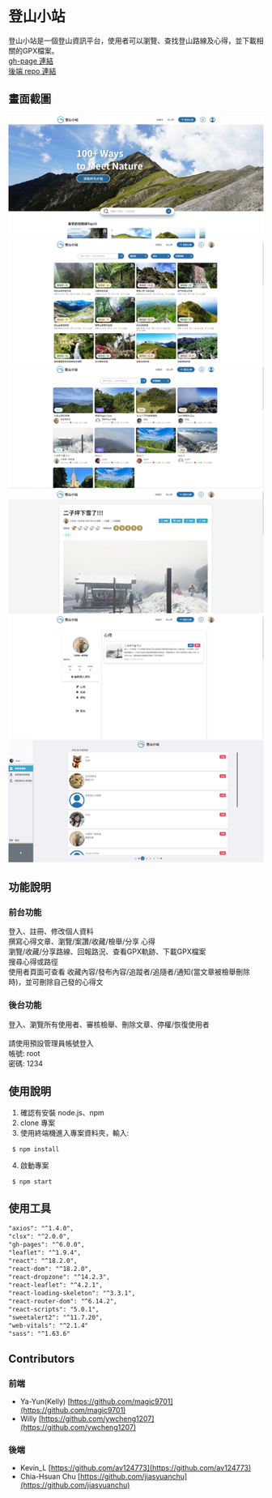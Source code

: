 # 登山小站

登山小站是一個登山資訊平台，使用者可以瀏覽、查找登山路線及心得，並下載相關的GPX檔案。<br>
[gh-page 連結](https://magic9701.github.io/into-mountain/) <br>
[後端 repo 連結](https://github.com/jiasyuanchu/Trail-Finder) <br>

## 畫面截圖

![](./public/screenShot-001.jpg)
![](./public/screenShot-002.jpg)
![](./public/screenShot-003.jpg)
![](./public/screenShot-004.jpg)
![](./public/screenShot-005.jpg)
![](./public/screenShot-006.jpg)

## 功能說明

### 前台功能

登入、註冊、修改個人資料 <br>
撰寫心得文章、瀏覽/案讚/收藏/檢舉/分享 心得 <br>
瀏覽/收藏/分享路線、回報路況、查看GPX軌跡、下載GPX檔案 <br>
搜尋心得或路徑 <br>
使用者頁面可查看 收藏內容/發布內容/追蹤者/追隨者/通知(當文章被檢舉刪除時)，並可刪除自己發的心得文 <br>

### 後台功能

登入、瀏覽所有使用者、審核檢舉、刪除文章、停權/恢復使用者 <br>
<br>
請使用預設管理員帳號登入 <br>
帳號: root <br>
密碼: 1234 <br>

## 使用說明

1. 確認有安裝 node.js、npm
2. clone 專案
3. 使用終端機進入專案資料夾，輸入:

```
 $ npm install
```

4. 啟動專案

```
 $ npm start
```

## 使用工具

    "axios": "^1.4.0",
    "clsx": "^2.0.0",
    "gh-pages": "^6.0.0",
    "leaflet": "^1.9.4",
    "react": "^18.2.0",
    "react-dom": "^18.2.0",
    "react-dropzone": "^14.2.3",
    "react-leaflet": "^4.2.1",
    "react-loading-skeleton": "^3.3.1",
    "react-router-dom": "^6.14.2",
    "react-scripts": "5.0.1",
    "sweetalert2": "^11.7.20",
    "web-vitals": "^2.1.4"
    "sass": "^1.63.6"

## Contributors

### 前端

- Ya-Yun(Kelly) [https://github.com/magic9701](https://github.com/magic9701)
- Willy [https://github.com/ywcheng1207](https://github.com/ywcheng1207)

### 後端

- Kevin_L [https://github.com/av124773](https://github.com/av124773)
- Chia-Hsuan Chu [https://github.com/jiasyuanchu](https://github.com/jiasyuanchu)
